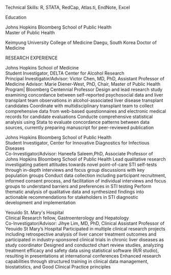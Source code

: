 Technical Skills: R, STATA, RedCap, Atlas.ti, EndNote, Excel 

Education

Johns Hopkins Bloomberg School of Public Health                                                         
Master of Public Health                                                                                 

Keimyung University College of Medicine	Daegu, South Korea
Doctor of Medicine 

RESEARCH EXPERIENCE

Johns Hopkins School of Medicine                                                                             
Student Investigator, DELTA Center for Alcohol Research                                                     
Principal Investigator/Advisor: Victor Chen, MD, PhD, Assistant Professor of Medicine
Advisor: Marie Diener-West, PhD, Chair, Master of Public Health Program| Bloomberg Centennial Professor
 Design and lead research study examining concordance between self-reported psychosocial data and liver transplant team observations in alcohol-associated liver disease transplant candidates
 Coordinate with multidisciplinary transplant team to collect comprehensive data from web-based questionnaires and electronic medical records for candidate evaluations
 Conducte comprehensive statistical analysis using Stata to evaluate concordance patterns between data sources, currently preparing manuscript for peer-reviewed publication

Johns Hopkins Bloomberg School of Public Health                                                         
Student Investigator, Center for Innovative Diagnostics for Infectious Diseases                         
Co-Investigator/Advisor: Haneefa Saleem,PhD, Associate Professor of Johns Hopkins Bloomberg School of Public Health
 Lead qualitative research investigating patient attitudes towards novel point-of-care STI self-tests through in-depth interviews and focus group discussions with key population groups
 Conduct data collection including participant recruitment, informed consent process, and facilitation of individual interviews and focus groups to understand barriers and preferences in STI testing
 Perform thematic analysis of qualitative data and synthesized findings into actionable recommendations for stakeholders in STI diagnostic development and implementation

Yeouido St. Mary's Hospital                                                                               
Clinical Research fellow, Gastroenterology and Hepatology                                                 
Co-Investigator/Advisor: Jihye Lim, MD, PhD, Clinical Assistant Professor of Yeouido St Mary’s Hospital 
 Participated in multiple clinical research projects including retrospective analysis of liver cancer treatment outcomes and participated in industry-sponsored clinical trials in chronic liver diseases as study coordinator
 Designed and conducted chart review studies, analyzing treatment efficacy and safety data using statistical software (R/R studio), resulting in presentations at international conferences
 Enhanced research capabilities through structured training in clinical data management, biostatistics, and Good Clinical Practice principles
